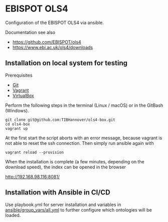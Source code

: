 # EBISPOT OLS4

Configuration of the EBISPOT OLS4 via ansible.

Documentation see also
* https://github.com/EBISPOT/ols4
* https://www.ebi.ac.uk/ols4/downloads

## Installation on local system for testing

Prerequisites
* [Git](https://git-scm.com/downloads)
* [Vagrant](https://www.vagrantup.com/downloads.html)
* [VirtualBox](https://www.virtualbox.org/wiki/Downloads)

Perform the following steps in the terminal (Linux / macOS) or in the GitBash (Windows).
```
git clone git@github.com:TIBHannover/ols4-box.git
cd ols4-box
vagrant up
```
At the first start the script aborts with an error message, because vagrant is not able to reset the ssh connection. Then simply run ansible again with
```
vagrant reload --provision
```

When the installation is complete (a few minutes, depending on the download speed), the index can be opened in the browser

<http://192.168.98.116:8081/>

## Installation with Ansible in CI/CD
Use playbook.yml for server installation and variables in [ansible/group_vars/all.yml](./ansible/group_vars/all.yml) to further configure which ontologies will be loaded.

